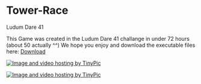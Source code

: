 # Tower-Race
Ludum Dare 41


This Game was created in the Ludum Dare 41 challange in under 72 hours (about 50 actually ^^)
We hope you enjoy and download the executable files here:
[Download](https://github.com/Meirshomron/Tower-Race-Exec)



<a href="http://tinypic.com?ref=106hvo1" target="_blank"><img src="http://i68.tinypic.com/106hvo1.png" border="0" alt="Image and video hosting by TinyPic"></a>


<a href="http://tinypic.com?ref=vki1y" target="_blank"><img src="http://i67.tinypic.com/vki1y.png" border="0" alt="Image and video hosting by TinyPic"></a>
